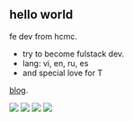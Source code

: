 ## hello world

fe dev from hcmc.

- try to become fulstack dev.
- lang: vi, en, ru, es
- and special love for T

[blog](https://huynhkhaphi.blogspot.com).
 
![](https://raw.githubusercontent.com/jinshinvn/github-stats/master/generated/overview.svg#gh-dark-mode-only)
![](https://raw.githubusercontent.com/jinshinvn/github-stats/master/generated/overview.svg#gh-light-mode-only)
![](https://raw.githubusercontent.com/jinshinvn/github-stats/master/generated/languages.svg#gh-dark-mode-only)
![](https://raw.githubusercontent.com/jinshinvn/github-stats/master/generated/languages.svg#gh-light-mode-only)
